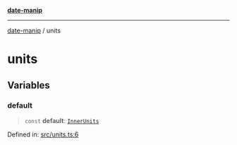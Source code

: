 [**date-manip**](index.md)

***

[date-manip](modules.md) / units

# units

## Variables

### default

> `const` **default**: [`InnerUnits`](types.md#innerunits)

Defined in: [src/units.ts:6](https://github.com/fengxinming/date-manip/blob/12d12a4c2a3486e81330ba529f3fb8271142d945/src/units.ts#L6)
